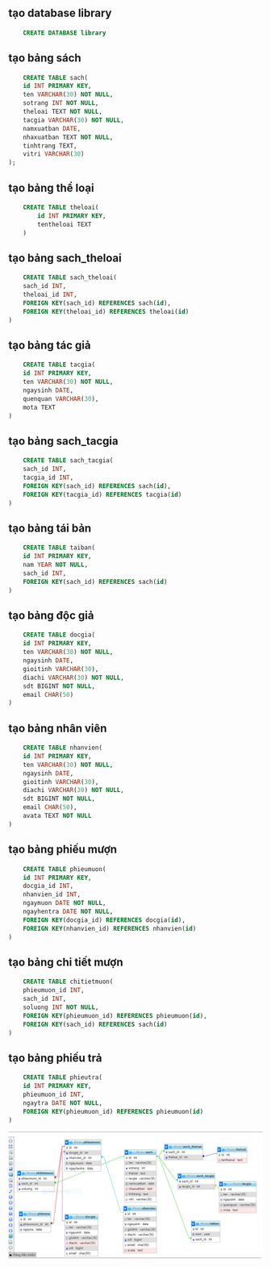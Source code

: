 ## tạo database library
```sql
    CREATE DATABASE library
```

## tạo bảng sách

```sql
    CREATE TABLE sach(
	id INT PRIMARY KEY,
    ten VARCHAR(30) NOT NULL,
    sotrang INT NOT NULL,
    theloai TEXT NOT NULL,
    tacgia VARCHAR(30) NOT NULL,
    namxuatban DATE,
    nhaxuatban TEXT NOT NULL,
    tinhtrang TEXT,
    vitri VARCHAR(30)
);
```

## tạo bảng thể loại

```sql
    CREATE TABLE theloai(
        id INT PRIMARY KEY,
        tentheloai TEXT
    )
```

## tạo bảng sach_theloai

```sql
    CREATE TABLE sach_theloai(
	sach_id INT,
    theloai_id INT,
    FOREIGN KEY(sach_id) REFERENCES sach(id),
    FOREIGN KEY(theloai_id) REFERENCES theloai(id)
)
```

## tạo bảng tác giả
```sql
    CREATE TABLE tacgia(
	id INT PRIMARY KEY,
    ten VARCHAR(30) NOT NULL,
    ngaysinh DATE,
    quenquan VARCHAR(30),
    mota TEXT
)
```

## tạo bảng sach_tacgia

```sql
    CREATE TABLE sach_tacgia(
	sach_id INT,
    tacgia_id INT,
    FOREIGN KEY(sach_id) REFERENCES sach(id),
    FOREIGN KEY(tacgia_id) REFERENCES tacgia(id)
)
```

## tạo bảng tái bản

```sql
    CREATE TABLE taiban(
	id INT PRIMARY KEY,
    nam YEAR NOT NULL,
    sach_id INT,
    FOREIGN KEY(sach_id) REFERENCES sach(id)
)
```

## tạo bảng độc giả
```sql
    CREATE TABLE docgia(
	id INT PRIMARY KEY,
    ten VARCHAR(30) NOT NULL,
    ngaysinh DATE,
    gioitinh VARCHAR(30),
    diachi VARCHAR(30) NOT NULL,
    sdt BIGINT NOT NULL,
    email CHAR(50)
)
```

## tạo bảng nhân viên

```sql
    CREATE TABLE nhanvien(
	id INT PRIMARY KEY,
    ten VARCHAR(30) NOT NULL,
    ngaysinh DATE,
    gioitinh VARCHAR(30),
    diachi VARCHAR(30) NOT NULL,
    sdt BIGINT NOT NULL,
    email CHAR(50),
    avata TEXT NOT NULL
)
```

## tạo bảng phiếu mượn

```sql
    CREATE TABLE phieumuon(
	id INT PRIMARY KEY,
    docgia_id INT,
    nhanvien_id INT,
    ngaymuon DATE NOT NULL,
    ngayhentra DATE NOT NULL,
    FOREIGN KEY(docgia_id) REFERENCES docgia(id),
    FOREIGN KEY(nhanvien_id) REFERENCES nhanvien(id)
)
```

## tạo bảng chi tiết mượn

```sql
    CREATE TABLE chitietmuon(
	phieumuon_id INT,
    sach_id INT,
    soluong INT NOT NULL,
    FOREIGN KEY(phieumuon_id) REFERENCES phieumuon(id),
    FOREIGN KEY(sach_id) REFERENCES sach(id)
)
```

## tạo bảng phiếu trả 

```sql
    CREATE TABLE phieutra(
	id INT PRIMARY KEY,
    phieumuon_id INT,
    ngaytra DATE NOT NULL,
    FOREIGN KEY(phieumuon_id) REFERENCES phieumuon(id)
)
```

![image](image/library.PNG)

